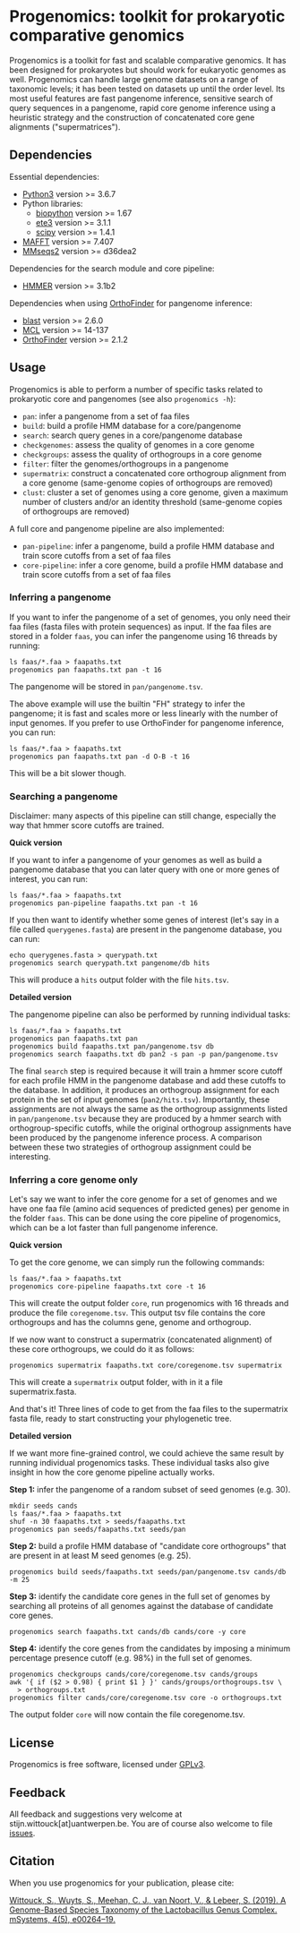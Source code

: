 # Progenomics: toolkit for prokaryotic comparative genomics

Progenomics is a toolkit for fast and scalable comparative genomics. It has been designed for prokaryotes but should work for eukaryotic genomes as well. Progenomics can handle large genome datasets on a range of taxonomic levels; it has been tested on datasets up until the order level. Its most useful features are fast pangenome inference, sensitive search of query sequences in a pangenome, rapid core genome inference using a heuristic strategy and the construction of concatenated core gene alignments ("supermatrices"). 

## Dependencies

Essential dependencies: 

* [Python3](https://www.python.org/) version >= 3.6.7
* Python libraries:
    * [biopython](https://biopython.org/) version >= 1.67
    * [ete3](http://etetoolkit.org/) version >= 3.1.1
    * [scipy](https://www.scipy.org/) version >= 1.4.1
* [MAFFT](https://mafft.cbrc.jp/alignment/software/) version >= 7.407
* [MMseqs2](https://github.com/soedinglab/MMseqs2) version >= d36dea2

Dependencies for the search module and core pipeline:

* [HMMER](http://hmmer.org/) version >= 3.1b2

Dependencies when using [OrthoFinder](https://github.com/davidemms/OrthoFinder) for pangenome inference:

* [blast](https://blast.ncbi.nlm.nih.gov/Blast.cgi?CMD=Web&PAGE_TYPE=BlastDocs&DOC_TYPE=Download) version >= 2.6.0
* [MCL](https://www.micans.org/mcl/index.html?sec_software) version >= 14-137
* [OrthoFinder](https://github.com/davidemms/OrthoFinder) version >= 2.1.2

## Usage

Progenomics is able to perform a number of specific tasks related to prokaryotic core and pangenomes (see also `progenomics -h`):

* `pan`: infer a pangenome from a set of faa files
* `build`: build a profile HMM database for a core/pangenome
* `search`: search query genes in a core/pangenome database
* `checkgenomes`: assess the quality of genomes in a core genome
* `checkgroups`: assess the quality of orthogroups in a core genome
* `filter`: filter the genomes/orthogroups in a pangenome
* `supermatrix`: construct a concatenated core orthogroup alignment from a core genome (same-genome copies of orthogroups are removed)
* `clust`: cluster a set of genomes using a core genome, given a maximum number of clusters and/or an identity threshold (same-genome copies of orthogroups are removed)

A full core and pangenome pipeline are also implemented:

* `pan-pipeline`: infer a pangenome, build a profile HMM database and train score cutoffs from a set of faa files
* `core-pipeline`: infer a core genome, build a profile HMM database and train score cutoffs from a set of faa files

### Inferring a pangenome

If you want to infer the pangenome of a set of genomes, you only need their faa files (fasta files with protein sequences) as input. If the faa files are stored in a folder `faas`, you can infer the pangenome using 16 threads by running: 

    ls faas/*.faa > faapaths.txt
    progenomics pan faapaths.txt pan -t 16
    
The pangenome will be stored in `pan/pangenome.tsv`. 

The above example will use the builtin "FH" strategy to infer the pangenome; it is fast and scales more or less linearly with the number of input genomes. If you prefer to use OrthoFinder for pangenome inference, you can run:

    ls faas/*.faa > faapaths.txt
    progenomics pan faapaths.txt pan -d O-B -t 16
    
This will be a bit slower though.

### Searching a pangenome

Disclaimer: many aspects of this pipeline can still change, especially the way that hmmer score cutoffs are trained.

**Quick version**

If you want to infer a pangenome of your genomes as well as build a pangenome database that you can later query with one or more genes of interest, you can run:

    ls faas/*.faa > faapaths.txt
    progenomics pan-pipeline faapaths.txt pan -t 16

If you then want to identify whether some genes of interest (let's say in a file called `querygenes.fasta`) are present in the pangenome database, you can run:

    echo querygenes.fasta > querypath.txt
    progenomics search querypath.txt pangenome/db hits

This will produce a `hits` output folder with the file `hits.tsv`.

**Detailed version**

The pangenome pipeline can also be performed by running individual tasks:

    ls faas/*.faa > faapaths.txt
    progenomics pan faapaths.txt pan
    progenomics build faapaths.txt pan/pangenome.tsv db
    progenomics search faapaths.txt db pan2 -s pan -p pan/pangenome.tsv

The final `search` step is required because it will train a hmmer score cutoff for each profile HMM in the pangenome database and add these cutoffs to the database. In addition, it produces an orthogroup assignment for each protein in the set of input genomes (`pan2/hits.tsv`). Importantly, these assignments are not always the same as the orthogroup assignments listed in `pan/pangenome.tsv` because they are produced by a hmmer search with orthogroup-specific cutoffs, while the original orthogroup assignments have been produced by the pangenome inference process. A comparison between these two strategies of orthogroup assignment could be interesting.

### Inferring a core genome only

Let's say we want to infer the core genome for a set of genomes and we have one faa file (amino acid sequences of predicted genes) per genome in the folder `faas`. This can be done using the core pipeline of progenomics, which can be a lot faster than full pangenome inference. 

**Quick version**

To get the core genome, we can simply run the following commands:

    ls faas/*.faa > faapaths.txt
    progenomics core-pipeline faapaths.txt core -t 16

This will create the output folder `core`, run progenomics with 16 threads and produce the file `coregenome.tsv`. This output tsv file contains the core orthogroups and has the columns gene, genome and orthogroup.

If we now want to construct a supermatrix (concatenated alignment) of these core orthogroups, we could do it as follows:

    progenomics supermatrix faapaths.txt core/coregenome.tsv supermatrix

This will create a `supermatrix` output folder, with in it a file supermatrix.fasta.

And that's it! Three lines of code to get from the faa files to the supermatrix fasta file, ready to start constructing your phylogenetic tree.

**Detailed version**

If we want more fine-grained control, we could achieve the same result by running individual progenomics tasks. These individual tasks also give insight in how the core genome pipeline actually works.

**Step 1:** infer the pangenome of a random subset of seed genomes (e.g. 30).

    mkdir seeds cands
    ls faas/*.faa > faapaths.txt
    shuf -n 30 faapaths.txt > seeds/faapaths.txt
    progenomics pan seeds/faapaths.txt seeds/pan

**Step 2:** build a profile HMM database of "candidate core orthogroups" that are present in at least M seed genomes (e.g. 25).

    progenomics build seeds/faapaths.txt seeds/pan/pangenome.tsv cands/db -m 25

**Step 3:** identify the candidate core genes in the full set of genomes by searching all proteins of all genomes against the database of candidate core genes.

    progenomics search faapaths.txt cands/db cands/core -y core

**Step 4:** identify the core genes from the candidates by imposing a minimum percentage presence cutoff (e.g. 98%) in the full set of genomes.

    progenomics checkgroups cands/core/coregenome.tsv cands/groups
    awk '{ if ($2 > 0.98) { print $1 } }' cands/groups/orthogroups.tsv \
      > orthogroups.txt
    progenomics filter cands/core/coregenome.tsv core -o orthogroups.txt

The output folder `core` will now contain the file coregenome.tsv.

## License

Progenomics is free software, licensed under [GPLv3](https://github.com/SWittouck/progenomics/blob/master/LICENSE).

## Feedback

All feedback and suggestions very welcome at stijn.wittouck[at]uantwerpen.be. You are of course also welcome to file [issues](https://github.com/SWittouck/progenomics/issues).

## Citation

When you use progenomics for your publication, please cite:

[Wittouck, S., Wuyts, S., Meehan, C. J., van Noort, V., & Lebeer, S. (2019). A Genome-Based Species Taxonomy of the Lactobacillus Genus Complex. mSystems, 4(5), e00264–19.](https://doi.org/10.1128/mSystems.00264-19)
